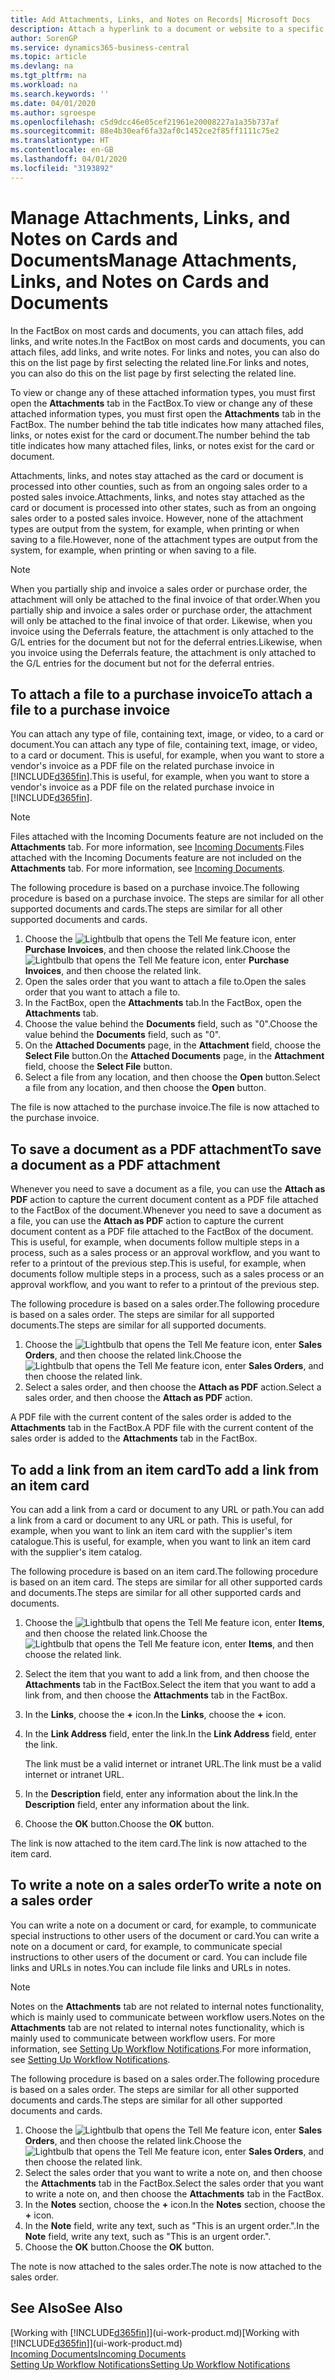 ```yaml
---
title: Add Attachments, Links, and Notes on Records| Microsoft Docs
description: Attach a hyperlink to a document or website to a specific record, such as a customer or document.
author: SorenGP
ms.service: dynamics365-business-central
ms.topic: article
ms.devlang: na
ms.tgt_pltfrm: na
ms.workload: na
ms.search.keywords: ''
ms.date: 04/01/2020
ms.author: sgroespe
ms.openlocfilehash: c5d9dcc46e05cef21961e20008227a1a35b737af
ms.sourcegitcommit: 88e4b30eaf6fa32af0c1452ce2f85ff1111c75e2
ms.translationtype: HT
ms.contentlocale: en-GB
ms.lasthandoff: 04/01/2020
ms.locfileid: "3193892"
---
```

# <a name="manage-attachments-links-and-notes-on-cards-and-documents"></a><span data-ttu-id="262ee-103">Manage Attachments, Links, and Notes on Cards and Documents</span><span class="sxs-lookup"><span data-stu-id="262ee-103">Manage Attachments, Links, and Notes on Cards and Documents</span></span>

<span data-ttu-id="262ee-104">In the FactBox on most cards and documents, you can attach files, add links, and write notes.</span><span class="sxs-lookup"><span data-stu-id="262ee-104">In the FactBox on most cards and documents, you can attach files, add links, and write notes.</span></span> <span data-ttu-id="262ee-105">For links and notes, you can also do this on the list page by first selecting the related line.</span><span class="sxs-lookup"><span data-stu-id="262ee-105">For links and notes, you can also do this on the list page by first selecting the related line.</span></span>

<span data-ttu-id="262ee-106">To view or change any of these attached information types, you must first open the **Attachments** tab in the FactBox.</span><span class="sxs-lookup"><span data-stu-id="262ee-106">To view or change any of these attached information types, you must first open the **Attachments** tab in the FactBox.</span></span> <span data-ttu-id="262ee-107">The number behind the tab title indicates how many attached files, links, or notes exist for the card or document.</span><span class="sxs-lookup"><span data-stu-id="262ee-107">The number behind the tab title indicates how many attached files, links, or notes exist for the card or document.</span></span>

<span data-ttu-id="262ee-108">Attachments, links, and notes stay attached as the card or document is processed into other counties, such as from an ongoing sales order to a posted sales invoice.</span><span class="sxs-lookup"><span data-stu-id="262ee-108">Attachments, links, and notes stay attached as the card or document is processed into other states, such as from an ongoing sales order to a posted sales invoice.</span></span> <span data-ttu-id="262ee-109">However, none of the attachment types are output from the system, for example, when printing or when saving to a file.</span><span class="sxs-lookup"><span data-stu-id="262ee-109">However, none of the attachment types are output from the system, for example, when printing or when saving to a file.</span></span>

> [!NOTE]
> <span data-ttu-id="262ee-110">When you partially ship and invoice a sales order or purchase order, the attachment will only be attached to the final invoice of that order.</span><span class="sxs-lookup"><span data-stu-id="262ee-110">When you partially ship and invoice a sales order or purchase order, the attachment will only be attached to the final invoice of that order.</span></span> <span data-ttu-id="262ee-111">Likewise, when you invoice using the Deferrals feature, the attachment is only attached to the G/L entries for the document but not for the deferral entries.</span><span class="sxs-lookup"><span data-stu-id="262ee-111">Likewise, when you invoice using the Deferrals feature, the attachment is only attached to the G/L entries for the document but not for the deferral entries.</span></span>

## <a name="to-attach-a-file-to-a-purchase-invoice"></a><span data-ttu-id="262ee-112">To attach a file to a purchase invoice</span><span class="sxs-lookup"><span data-stu-id="262ee-112">To attach a file to a purchase invoice</span></span>
<span data-ttu-id="262ee-113">You can attach any type of file, containing text, image, or video, to a card or document.</span><span class="sxs-lookup"><span data-stu-id="262ee-113">You can attach any type of file, containing text, image, or video, to a card or document.</span></span> <span data-ttu-id="262ee-114">This is useful, for example, when you want to store a vendor's invoice as a PDF file on the related purchase invoice in [!INCLUDE[d365fin](includes/d365fin_md.md)].</span><span class="sxs-lookup"><span data-stu-id="262ee-114">This is useful, for example, when you want to store a vendor's invoice as a PDF file on the related purchase invoice in [!INCLUDE[d365fin](includes/d365fin_md.md)].</span></span>

> [!NOTE]
> <span data-ttu-id="262ee-115">Files attached with the Incoming Documents feature are not included on the **Attachments** tab. For more information, see [Incoming Documents](across-income-documents.md).</span><span class="sxs-lookup"><span data-stu-id="262ee-115">Files attached with the Incoming Documents feature are not included on the **Attachments** tab. For more information, see [Incoming Documents](across-income-documents.md).</span></span>

<span data-ttu-id="262ee-116">The following procedure is based on a purchase invoice.</span><span class="sxs-lookup"><span data-stu-id="262ee-116">The following procedure is based on a purchase invoice.</span></span> <span data-ttu-id="262ee-117">The steps are similar for all other supported documents and cards.</span><span class="sxs-lookup"><span data-stu-id="262ee-117">The steps are similar for all other supported documents and cards.</span></span>

1. <span data-ttu-id="262ee-118">Choose the ![Lightbulb that opens the Tell Me feature](media/ui-search/search_small.png "Tell me what you want to do") icon, enter **Purchase Invoices**, and then choose the related link.</span><span class="sxs-lookup"><span data-stu-id="262ee-118">Choose the ![Lightbulb that opens the Tell Me feature](media/ui-search/search_small.png "Tell me what you want to do") icon, enter **Purchase Invoices**, and then choose the related link.</span></span>
2. <span data-ttu-id="262ee-119">Open the sales order that you want to attach a file to.</span><span class="sxs-lookup"><span data-stu-id="262ee-119">Open the sales order that you want to attach a file to.</span></span>
3. <span data-ttu-id="262ee-120">In the FactBox, open the **Attachments** tab.</span><span class="sxs-lookup"><span data-stu-id="262ee-120">In the FactBox, open the **Attachments** tab.</span></span>
4. <span data-ttu-id="262ee-121">Choose the value behind the **Documents** field, such as "0".</span><span class="sxs-lookup"><span data-stu-id="262ee-121">Choose the value behind the **Documents** field, such as "0".</span></span>
5. <span data-ttu-id="262ee-122">On the **Attached Documents** page, in the **Attachment** field, choose the **Select File** button.</span><span class="sxs-lookup"><span data-stu-id="262ee-122">On the **Attached Documents** page, in the **Attachment** field, choose the **Select File** button.</span></span>
5. <span data-ttu-id="262ee-123">Select a file from any location, and then choose the **Open** button.</span><span class="sxs-lookup"><span data-stu-id="262ee-123">Select a file from any location, and then choose the **Open** button.</span></span>

<span data-ttu-id="262ee-124">The file is now attached to the purchase invoice.</span><span class="sxs-lookup"><span data-stu-id="262ee-124">The file is now attached to the purchase invoice.</span></span>

## <a name="to-save-a-document-as-a-pdf-attachment"></a><span data-ttu-id="262ee-125">To save a document as a PDF attachment</span><span class="sxs-lookup"><span data-stu-id="262ee-125">To save a document as a PDF attachment</span></span>
<span data-ttu-id="262ee-126">Whenever you need to save a document as a file, you can use the **Attach as PDF** action to capture the current document content as a PDF file attached to the FactBox of the document.</span><span class="sxs-lookup"><span data-stu-id="262ee-126">Whenever you need to save a document as a file, you can use the **Attach as PDF** action to capture the current document content as a PDF file attached to the FactBox of the document.</span></span> <span data-ttu-id="262ee-127">This is useful, for example, when documents follow multiple steps in a process, such as a sales process or an approval workflow, and you want to refer to a printout of the previous step.</span><span class="sxs-lookup"><span data-stu-id="262ee-127">This is useful, for example, when documents follow multiple steps in a process, such as a sales process or an approval workflow, and you want to refer to a printout of the previous step.</span></span>

<span data-ttu-id="262ee-128">The following procedure is based on a sales order.</span><span class="sxs-lookup"><span data-stu-id="262ee-128">The following procedure is based on a sales order.</span></span> <span data-ttu-id="262ee-129">The steps are similar for all supported documents.</span><span class="sxs-lookup"><span data-stu-id="262ee-129">The steps are similar for all supported documents.</span></span>

1. <span data-ttu-id="262ee-130">Choose the ![Lightbulb that opens the Tell Me feature](media/ui-search/search_small.png "Tell me what you want to do") icon, enter **Sales Orders**, and then choose the related link.</span><span class="sxs-lookup"><span data-stu-id="262ee-130">Choose the ![Lightbulb that opens the Tell Me feature](media/ui-search/search_small.png "Tell me what you want to do") icon, enter **Sales Orders**, and then choose the related link.</span></span>
2. <span data-ttu-id="262ee-131">Select a sales order, and then choose the **Attach as PDF** action.</span><span class="sxs-lookup"><span data-stu-id="262ee-131">Select a sales order, and then choose the **Attach as PDF** action.</span></span>

<span data-ttu-id="262ee-132">A PDF file with the current content of the sales order is added to the **Attachments** tab in the FactBox.</span><span class="sxs-lookup"><span data-stu-id="262ee-132">A PDF file with the current content of the sales order is added to the **Attachments** tab in the FactBox.</span></span> 

## <a name="to-add-a-link-from-an-item-card"></a><span data-ttu-id="262ee-133">To add a link from an item card</span><span class="sxs-lookup"><span data-stu-id="262ee-133">To add a link from an item card</span></span>
<span data-ttu-id="262ee-134">You can add a link from a card or document to any URL or path.</span><span class="sxs-lookup"><span data-stu-id="262ee-134">You can add a link from a card or document to any URL or path.</span></span> <span data-ttu-id="262ee-135">This is useful, for example, when you want to link an item card with the supplier's item catalogue.</span><span class="sxs-lookup"><span data-stu-id="262ee-135">This is useful, for example, when you want to link an item card with the supplier's item catalog.</span></span>

<span data-ttu-id="262ee-136">The following procedure is based on an item card.</span><span class="sxs-lookup"><span data-stu-id="262ee-136">The following procedure is based on an item card.</span></span> <span data-ttu-id="262ee-137">The steps are similar for all other supported cards and documents.</span><span class="sxs-lookup"><span data-stu-id="262ee-137">The steps are similar for all other supported cards and documents.</span></span>

1. <span data-ttu-id="262ee-138">Choose the ![Lightbulb that opens the Tell Me feature](media/ui-search/search_small.png "Tell me what you want to do") icon, enter **Items**, and then choose the related link.</span><span class="sxs-lookup"><span data-stu-id="262ee-138">Choose the ![Lightbulb that opens the Tell Me feature](media/ui-search/search_small.png "Tell me what you want to do") icon, enter **Items**, and then choose the related link.</span></span>
2. <span data-ttu-id="262ee-139">Select the item that you want to add a link from, and then choose the **Attachments** tab in the FactBox.</span><span class="sxs-lookup"><span data-stu-id="262ee-139">Select the item that you want to add a link from, and then choose the **Attachments** tab in the FactBox.</span></span>
3. <span data-ttu-id="262ee-140">In the **Links**, choose the **+** icon.</span><span class="sxs-lookup"><span data-stu-id="262ee-140">In the **Links**, choose the **+** icon.</span></span>
4. <span data-ttu-id="262ee-141">In the **Link Address** field, enter the link.</span><span class="sxs-lookup"><span data-stu-id="262ee-141">In the **Link Address** field, enter the link.</span></span>

    <span data-ttu-id="262ee-142">The link must be a valid internet or intranet URL.</span><span class="sxs-lookup"><span data-stu-id="262ee-142">The link must be a valid internet or intranet URL.</span></span>

5. <span data-ttu-id="262ee-143">In the **Description** field, enter any information about the link.</span><span class="sxs-lookup"><span data-stu-id="262ee-143">In the **Description** field, enter any information about the link.</span></span>  
6. <span data-ttu-id="262ee-144">Choose the **OK** button.</span><span class="sxs-lookup"><span data-stu-id="262ee-144">Choose the **OK** button.</span></span>

<span data-ttu-id="262ee-145">The link is now attached to the item card.</span><span class="sxs-lookup"><span data-stu-id="262ee-145">The link is now attached to the item card.</span></span>  

## <a name="to-write-a-note-on-a-sales-order"></a><span data-ttu-id="262ee-146">To write a note on a sales order</span><span class="sxs-lookup"><span data-stu-id="262ee-146">To write a note on a sales order</span></span>
<span data-ttu-id="262ee-147">You can write a note on a document or card, for example, to communicate special instructions to other users of the document or card.</span><span class="sxs-lookup"><span data-stu-id="262ee-147">You can write a note on a document or card, for example, to communicate special instructions to other users of the document or card.</span></span> <span data-ttu-id="262ee-148">You can include file links and URLs in notes.</span><span class="sxs-lookup"><span data-stu-id="262ee-148">You can include file links and URLs in notes.</span></span>

> [!NOTE]
> <span data-ttu-id="262ee-149">Notes on the **Attachments** tab are not related to internal notes functionality, which is mainly used to communicate between workflow users.</span><span class="sxs-lookup"><span data-stu-id="262ee-149">Notes on the **Attachments** tab are not related to internal notes functionality, which is mainly used to communicate between workflow users.</span></span> <span data-ttu-id="262ee-150">For more information, see [Setting Up Workflow Notifications](across-setting-up-workflow-notifications.md).</span><span class="sxs-lookup"><span data-stu-id="262ee-150">For more information, see [Setting Up Workflow Notifications](across-setting-up-workflow-notifications.md).</span></span>

<span data-ttu-id="262ee-151">The following procedure is based on a sales order.</span><span class="sxs-lookup"><span data-stu-id="262ee-151">The following procedure is based on a sales order.</span></span> <span data-ttu-id="262ee-152">The steps are similar for all other supported documents and cards.</span><span class="sxs-lookup"><span data-stu-id="262ee-152">The steps are similar for all other supported documents and cards.</span></span>

1. <span data-ttu-id="262ee-153">Choose the ![Lightbulb that opens the Tell Me feature](media/ui-search/search_small.png "Tell me what you want to do") icon, enter **Sales Orders**, and then choose the related link.</span><span class="sxs-lookup"><span data-stu-id="262ee-153">Choose the ![Lightbulb that opens the Tell Me feature](media/ui-search/search_small.png "Tell me what you want to do") icon, enter **Sales Orders**, and then choose the related link.</span></span>
2. <span data-ttu-id="262ee-154">Select the sales order that you want to write a note on, and then choose the **Attachments** tab in the FactBox.</span><span class="sxs-lookup"><span data-stu-id="262ee-154">Select the sales order that you want to write a note on, and then choose the **Attachments** tab in the FactBox.</span></span>
3. <span data-ttu-id="262ee-155">In the **Notes** section, choose the **+** icon.</span><span class="sxs-lookup"><span data-stu-id="262ee-155">In the **Notes** section, choose the **+** icon.</span></span>
4. <span data-ttu-id="262ee-156">In the **Note** field, write any text, such as "This is an urgent order.".</span><span class="sxs-lookup"><span data-stu-id="262ee-156">In the **Note** field, write any text, such as "This is an urgent order.".</span></span>
5. <span data-ttu-id="262ee-157">Choose the **OK** button.</span><span class="sxs-lookup"><span data-stu-id="262ee-157">Choose the **OK** button.</span></span>

<span data-ttu-id="262ee-158">The note is now attached to the sales order.</span><span class="sxs-lookup"><span data-stu-id="262ee-158">The note is now attached to the sales order.</span></span>

## <a name="see-also"></a><span data-ttu-id="262ee-159">See Also</span><span class="sxs-lookup"><span data-stu-id="262ee-159">See Also</span></span>  
<span data-ttu-id="262ee-160">[Working with [!INCLUDE[d365fin](includes/d365fin_md.md)]](ui-work-product.md)</span><span class="sxs-lookup"><span data-stu-id="262ee-160">[Working with [!INCLUDE[d365fin](includes/d365fin_md.md)]](ui-work-product.md)</span></span>  
[<span data-ttu-id="262ee-161">Incoming Documents</span><span class="sxs-lookup"><span data-stu-id="262ee-161">Incoming Documents</span></span>](across-income-documents.md)  
[<span data-ttu-id="262ee-162">Setting Up Workflow Notifications</span><span class="sxs-lookup"><span data-stu-id="262ee-162">Setting Up Workflow Notifications</span></span>](across-setting-up-workflow-notifications.md)  
